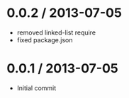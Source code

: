 
0.0.2 / 2013-07-05
==================

  * removed linked-list require
  * fixed package.json


0.0.1 / 2013-07-05
==================

  * Initial commit
